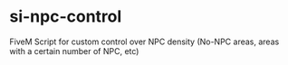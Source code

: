 # si-npc-control
FiveM Script for custom control over NPC density (No-NPC areas, areas with a certain number of NPC, etc)
